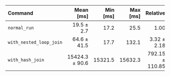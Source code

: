 | Command | Mean [ms] | Min [ms] | Max [ms] | Relative |
|:---|---:|---:|---:|---:|
| `normal_run` | 19.5 ± 2.7 | 17.2 | 25.5 | 1.00 |
| `with_nested_loop_join` | 64.6 ± 41.5 | 17.7 | 132.1 | 3.32 ± 2.18 |
| `with_hash_join` | 15424.3 ± 90.6 | 15321.5 | 15632.3 | 792.15 ± 110.85 |
